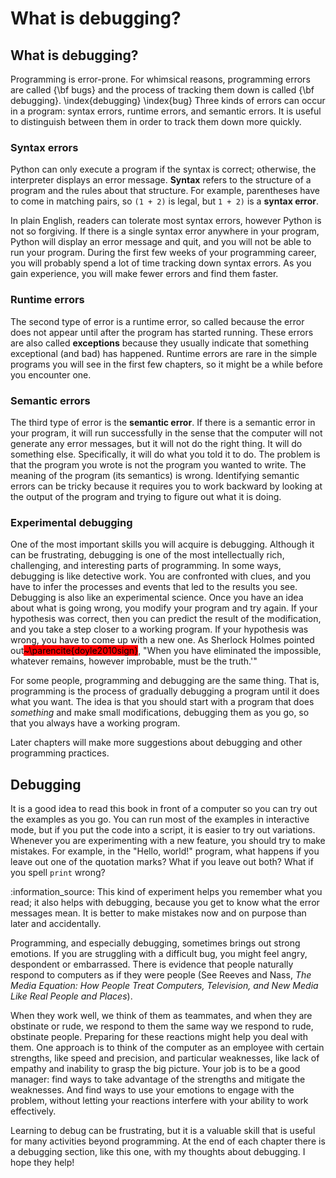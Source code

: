 # What is debugging?

## What is debugging?

Programming is error-prone. For whimsical reasons, programming errors are called {\bf bugs} and the process of tracking them down is called {\bf debugging}. \index{debugging} \index{bug} Three kinds of errors can occur in a program: syntax errors, runtime errors, and semantic errors. It is useful to distinguish between them in order to track them down more quickly.

### Syntax errors

Python can only execute a program if the syntax is correct; otherwise, the interpreter displays an error message. **Syntax** refers to the structure of a program and the rules about that structure. For example, parentheses have to come in matching pairs, so `(1 + 2)` is legal, but `1 + 2)` is a **syntax error**.

In plain English, readers can tolerate most syntax errors, however Python is not so forgiving. If there is a single syntax error anywhere in your program, Python will display an error message and quit, and you will not be able to run your program. During the first few weeks of your programming career, you will probably spend a lot of time tracking down syntax errors. As you gain experience, you will make fewer errors and find them faster.

### Runtime errors

The second type of error is a runtime error, so called because the error does not appear until after the program has started running. These errors are also called **exceptions** because they usually indicate that something exceptional (and bad) has happened. Runtime errors are rare in the simple programs you will see in the first few chapters, so it might be a while before you encounter one.

### Semantic errors

The third type of error is the **semantic error**. If there is a semantic error in your program, it will run successfully in the sense that the computer will not generate any error messages, but it will not do the right thing. It will do something else. Specifically, it will do what you told it to do. The problem is that the program you wrote is not the program you wanted to write. The meaning of the program (its semantics) is wrong. Identifying semantic errors can be tricky because it requires you to work backward by looking at the output of the program and trying to figure out what it is doing.

### Experimental debugging

One of the most important skills you will acquire is debugging. Although it can be frustrating, debugging is one of the most intellectually rich, challenging, and interesting parts of programming. In some ways, debugging is like detective work. You are confronted with clues, and you have to infer the processes and events that led to the results you see. Debugging is also like an experimental science. Once you have an idea about what is going wrong, you modify your program and try again. If your hypothesis was correct, then you can predict the result of the modification, and you take a step closer to a working program. If your hypothesis was wrong, you have to come up with a new one. As Sherlock Holmes pointed out<mark style="background-color:red;">\~\parencite{doyle2010sign}</mark>, "When you have eliminated the impossible, whatever remains, however improbable, must be the truth.'"

For some people, programming and debugging are the same thing. That is, programming is the process of gradually debugging a program until it does what you want. The idea is that you should start with a program that does _something_ and make small modifications, debugging them as you go, so that you always have a working program.

Later chapters will make more suggestions about debugging and other programming practices.

## Debugging

It is a good idea to read this book in front of a computer so you can try out the examples as you go. You can run most of the examples in interactive mode, but if you put the code into a script, it is easier to try out variations. Whenever you are experimenting with a new feature, you should try to make mistakes. For example, in the "Hello, world!" program, what happens if you leave out one of the quotation marks? What if you leave out both? What if you spell `print` wrong?

:information\_source: This kind of experiment helps you remember what you read; it also helps with debugging, because you get to know what the error messages mean. It is better to make mistakes now and on purpose than later and accidentally.

Programming, and especially debugging, sometimes brings out strong emotions. If you are struggling with a difficult bug, you might feel angry, despondent or embarrassed. There is evidence that people naturally respond to computers as if they were people (See Reeves and Nass, _The Media Equation: How People Treat Computers, Television, and New Media Like Real People and Places_).

When they work well, we think of them as teammates, and when they are obstinate or rude, we respond to them the same way we respond to rude, obstinate people. Preparing for these reactions might help you deal with them. One approach is to think of the computer as an employee with certain strengths, like speed and precision, and particular weaknesses, like lack of empathy and inability to grasp the big picture. Your job is to be a good manager: find ways to take advantage of the strengths and mitigate the weaknesses. And find ways to use your emotions to engage with the problem, without letting your reactions interfere with your ability to work effectively.

Learning to debug can be frustrating, but it is a valuable skill that is useful for many activities beyond programming. At the end of each chapter there is a debugging section, like this one, with my thoughts about debugging. I hope they help!
